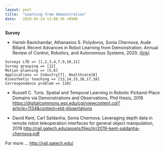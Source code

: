 ```yaml
---
layout: post
title:  "Learning from demonstration"
date:   2020-05-24 13:08:36 +0900
---
```

**Survey**
* Harish Ravichandar, Athanasios S. Polydoros, Sonia Chernova, Aude Billard. Recent Advances in Robot Learning from Demonstration. Annual Review of Control, Robotics, and Autonomous Systems, 2020. <a href="http://rail.gatech.edu/assets/files/2019_LfD_Survey_preprint.pdf"> (link) </a>
```
Surveys LfD => [1,2,3,4,7,9,10,11]
Survey grasping => [12]
Motion planning => [5,6]
Applications => Industry[7], Healthcare[8]
Kinesthetic teaching => [13,14,15,16,17,18]
Correspondence problem => [20]
```

* Russell C. Toris. Spatial and Temporal Learning in Robotic Pickand-Place Domains via Demonstrations and Observations, Phd thesis, 2016
https://digitalcommons.wpi.edu/cgi/viewcontent.cgi?article=1134&context=etd-dissertations

* David Kent, Carl Saldanha, Sonia Chernova. Leveraging depth data in remote robot teleoperation interfaces for general object manipulation, 2019
http://rail.gatech.edu/assets/files/ijrr2019-kent-saldanha-chernova.pdf



For more ...
http://rail.gatech.edu/
